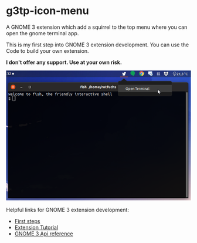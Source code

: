 # g3tp-icon-menu

A GNOME 3 extension which add a squirrel to the top menu where you can open the gnome terminal app. 

This is my first step into GNOME 3 extension development. You can use the Code to build your own extension. 

**I don't offer any support. Use at your own risk.**

![Extension preview](preview_g3tp.png)
 
Helpful links for GNOME 3 extension development:
 + [First steps](https://wiki.gnome.org/Projects/GnomeShell/Extensions)
 + [Extension Tutorial](https://wiki.gnome.org/Projects/GnomeShell/Extensions/StepByStepTutorial)
 + [GNOME 3 Api reference](https://developer.gnome.org/references)
 